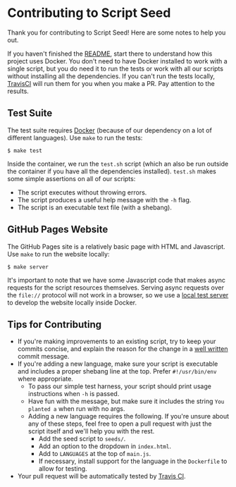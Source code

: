 # Contributing to Script Seed

Thank you for contributing to Script Seed! Here are some notes to help you out.

If you haven't finished the [README](README.md), start there to understand how
this project uses Docker. You don't need to have Docker installed to work with a
single script, but you do need it to run the tests or work with all our scripts
without installing all the dependencies. If you can't run the tests locally,
[TravisCI](https://travis-ci.org/github/mkasberg/script-seed) will run them for
you when you make a PR. Pay attention to the results.

## Test Suite

The test suite requires [Docker](https://www.docker.com/) (because of our
dependency on a lot of different languages). Use `make` to run the tests:

    $ make test

Inside the container, we run the `test.sh` script (which an also be run outside
the container if you have all the dependencies installed). `test.sh` makes some
simple assertions on all of our scripts:

 * The script executes without throwing errors.
 * The script produces a useful help message with the `-h` flag.
 * The script is an executable text file (with a shebang).

## GitHub Pages Website

The GitHub Pages site is a relatively basic page with HTML and Javascript. Use
`make` to run the website locally:

    $ make server

It's important to note that we have some Javascript code that makes async
requests for the script resources themselves. Serving async requests over the
`file://` protocol will not work in a browser, so we use a
[local test server](https://developer.mozilla.org/en-US/docs/Learn/Common_questions/set_up_a_local_testing_server)
to develop the website locally inside Docker.

## Tips for Contributing

* If you're making improvements to an existing script, try to keep your commits
  concise, and explain the reason for the change in a [well
  written](https://tbaggery.com/2008/04/19/a-note-about-git-commit-messages.html)
  commit message.
* If you're adding a new language, make sure your script is executable and
  includes a proper shebang line at the top. Prefer `#!/usr/bin/env` where
  appropriate.
  * To pass our simple test harness, your script should print usage instructions
    when `-h` is passed.
  * Have fun with the message, but make sure it includes the string
    `You planted a` when run with no args.
  * Adding a new language requires the following. If you're unsure about any of
    these steps, feel free to open a pull request with just the script itself
    and we'll help you with the rest.
    * Add the seed script to `seeds/`.
    * Add an option to the dropdown in `index.html`.
    * Add to `LANGUAGES` at the top of `main.js`.
    * If necessary, install support for the language in the `Dockerfile` to
      allow for testing.
* Your pull request will be automatically tested by
  [Travis CI](https://travis-ci.org/mkasberg/script-seed).

